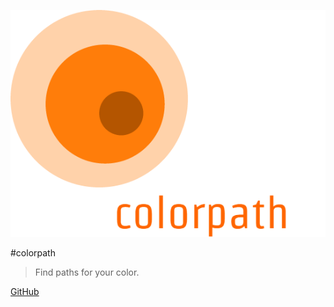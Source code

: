 ![logo](logo.png)

#colorpath

> Find paths for your color.

[GitHub](https://github.com/Leopoldthecoder/colorpath)